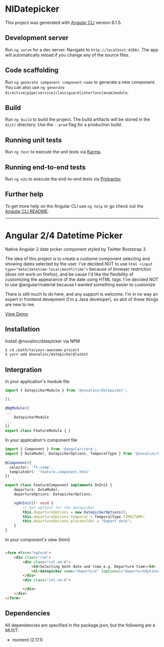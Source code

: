 # NlDatepicker

This project was generated with [Angular CLI](https://github.com/angular/angular-cli) version 6.1.5.

## Development server

Run `ng serve` for a dev server. Navigate to `http://localhost:4200/`. The app will automatically reload if you change any of the source files.

## Code scaffolding

Run `ng generate component component-name` to generate a new component. You can also use `ng generate directive|pipe|service|class|guard|interface|enum|module`.

## Build

Run `ng build` to build the project. The build artifacts will be stored in the `dist/` directory. Use the `--prod` flag for a production build.

## Running unit tests

Run `ng test` to execute the unit tests via [Karma](https://karma-runner.github.io).

## Running end-to-end tests

Run `ng e2e` to execute the end-to-end tests via [Protractor](http://www.protractortest.org/).

## Further help

To get more help on the Angular CLI use `ng help` or go check out the [Angular CLI README](https://github.com/angular/angular-cli/blob/master/README.md).



----------------------------------------------------

# Angular 2/4 Datetime Picker

Native Angular 2 date picker component styled by Twitter Bootstrap 3

The idea of this project is to create a custome component selecting and showing dates selected by the user.
I've decided NOT to use ```html <input type="date|datetime-local|month|time">``` because of browser restriction (does not work on firefox), and be cause I'd like the flexibility of customizing the appearance of the date using HTML tags.
I've decided NOT to use @angular/material because I wanted something easier to customize

There is still much to do here, and any support is welcome.
I'm in no way an expert in frontend devepment (I'm a Java developer), so alot of these things are new to me.

[View Demo](https://novalinc.github.io/demos)

## Installation
Install @novalinc/datepicker via NPM

```bash
$ cd /path/to/your-awesome-project
$ yarn add @novalinc/datepicker@latest

```

## Intergration

In your application's module file

```typescript
import { DatepickerModule } from '@novalinc/datepicker';

]);

@NgModule({
...
    DatepickerModule
...
})
export class FeatureModule { }
```
In your application's component file
```typescript
import { Component } from '@angular/core';
import { DateModel, DatepickerOptions, TemporalType } from '@novalinc/datepicker';
 
@Component({
  selector: 'ft-comp',
  templateUrl: 'feature.component.html'
})

export class FeatureComponent implements OnInit {
    departure: DateModel;
    departureOptions: DatepickerOptions;

    ngOnInit(): void {
        // Set options for the datepicker
        this.departureOptions = new DatepickerOptions();
        this.departureOptions.temporal = TemporalType.TIMESTAMP; 
        this.departureOptions.placeholder = "Depart date";
    }
}
```
In your component's view (html)
```html

<form #form="ngForm"> 
    <div class="row">
        <div class="col-sm-6">
            <h4>Selecting both date and time e.g. Departure time</h4>
            <nl-datepicker name="departure" [options]="departureOptions" [(ngModel)]="departure"></nl-datepicker>
        </div>
        <div class="col-sm-6">

        </div>
    </div>
</form>
```

## Dependencies
All dependencies are specified in the package.json, but the following are a MUST:
* moment (2.17.1)
